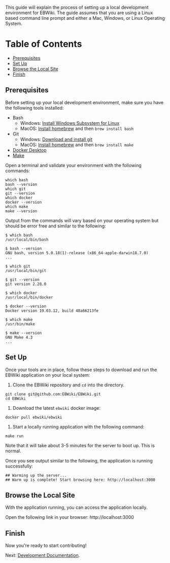 This guide will explain the process of setting up a local development environment for EBWiki.  The guide assumes that you are using a Linux based command line prompt and either a Mac, Windows, or Linux Operating System.

# Table of Contents
- [Prerequisites](#prerequisites)
- [Set Up](#setup)
- [Browse the Local Site](#browse)
- [Finish](#finish)

## Prerequisites
Before setting up your local development environment, make sure you have the following tools installed:
* Bash
  * Windows: [Install Windows Subsystem for Linux](https://www.windowscentral.com/install-windows-subsystem-linux-windows-10)
  * MacOS: [Install homebrew](https://brew.sh/) and then `brew install bash`
* Git
  * Windows: [Download and install git](https://git-scm.com/downloads)
  * MacOS: [Install homebrew](https://brew.sh/) and then `brew install make`
* [Docker Desktop](https://docs.docker.com/engine/install/)
* [Make](https://www.gnu.org/software/make/)

Open a terminal and validate your environment with the following commands:
```
which bash
bash --version
which git
git --version
which docker
docker --version
which make
make --version
```

Output from the commands will vary based on your operating system but should be error free and similar to the following:
```
$ which bash
/usr/local/bin/bash

$ bash --version
GNU bash, version 5.0.18(1)-release (x86_64-apple-darwin18.7.0)
...

$ which git
/usr/local/bin/git

$ git --version
git version 2.28.0

$ which docker
/usr/local/bin/docker

$ docker --version
Docker version 19.03.12, build 48a66213fe

$ which make
/usr/bin/make

$ make --version
GNU Make 4.3
...
```

## Set Up
Once your tools are in place, follow these steps to download and run the EBWiki application on your local system:

1. Clone the EBWiki repository and `cd` into the directory.
```
git clone git@github.com:EBWiki/EBWiki.git
cd EBWiki
```

1. Download the latest `ebwiki` docker image:
```
docker pull ebwiki/ebwiki
```

1. Start a locally running application with the following command:
```
make run
```
Note that it will take about 3-5 minutes for the server to boot up.  This is normal.

Once you see output similar to the following, the application is running successfully:
```
## Warming up the server...
## Warm up is complete! Start browsing here: http://localhost:3000
```

## Browse the Local Site
With the application running, you can access the application locally.

Open the following link in your browser:  http://localhost:3000

## Finish
Now you're ready to start contributing!

Next: [Development Documentation](docs/DEVELOPMENT.md).
